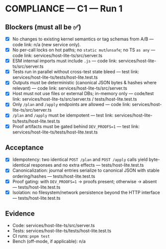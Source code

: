 # COMPLIANCE — C1 — Run 1

## Blockers (must all be ✅)
- [x] No changes to existing kernel semantics or tag schemas from A/B — code link: n/a (new service only).
- [x] No per-call locks on hot paths; no `static mut`/`unsafe`; no TS `as any` — code link: services/host-lite-ts/src/server.ts
- [x] ESM internal imports must include `.js` — code link: services/host-lite-ts/src/server.ts
- [x] Tests run in parallel without cross-test state bleed — test link: services/host-lite-ts/tests/host-lite.test.ts
- [x] Outputs must be deterministic (canonical JSON bytes & hashes where relevant) — code link: services/host-lite-ts/src/server.ts
- [x] Host must not use files or external DBs; in-memory only — code/test link: services/host-lite-ts/src/server.ts / tests/host-lite.test.ts
- [x] Only `/plan` and `/apply` endpoints are allowed — code link: services/host-lite-ts/src/server.ts
- [x] `/plan` and `/apply` must be idempotent — test link: services/host-lite-ts/tests/host-lite.test.ts
- [x] Proof artifacts must be gated behind `DEV_PROOFS=1` — test link: services/host-lite-ts/tests/host-lite.test.ts

## Acceptance
- [x] Idempotency: two identical `POST /plan` and `POST /apply` calls yield byte-identical responses and no extra effects — tests/host-lite.test.ts
- [x] Canonicalization: journal entries serialize to canonical JSON with stable ordering/hashes — tests/host-lite.test.ts
- [x] Proof gating: with `DEV_PROOFS=1` → proofs present; otherwise → absent — tests/host-lite.test.ts
- [x] Isolation: no filesystem/network persistence beyond the HTTP interface — tests/host-lite.test.ts

## Evidence
- Code: services/host-lite-ts/src/server.ts
- Tests: services/host-lite-ts/tests/host-lite.test.ts
- CI runs: `pnpm test`
- Bench (off-mode, if applicable): n/a
